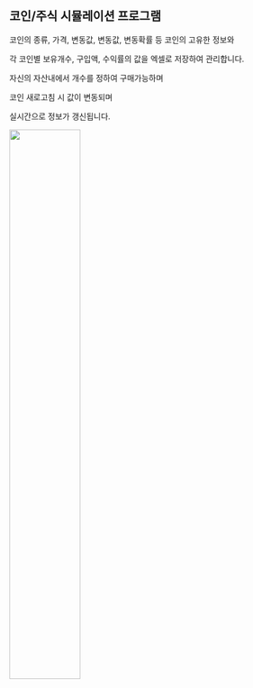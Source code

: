 ## 코인/주식 시뮬레이션 프로그램

코인의 종류, 가격, 변동값, 변동값, 변동확률 등 코인의 고유한 정보와

각 코인별 보유개수, 구입액, 수익률의 값을 엑셀로 저장하여 관리합니다.

자신의 자산내에서 개수를 정하여 구매가능하며

코인 새로고침 시 값이 변동되며

실시간으로 정보가 갱신됩니다.


<img src="https://user-images.githubusercontent.com/82988117/216699094-f23ea7a4-b43b-41c6-9ec3-199ab3636e63.png" width="50%" />

